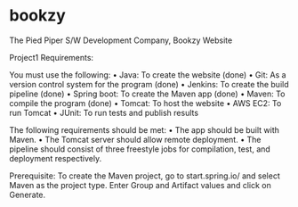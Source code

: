 # bookzy
The Pied Piper S/W Development Company, Bookzy Website 

Project1 Requirements:

You must use the following:
•	Java: To create the website (done)
•	Git: As a version control system for the program (done)
•	Jenkins: To create the build pipeline (done)
•	Spring boot: To create the Maven app (done)
•	Maven: To compile the program (done)
•	Tomcat: To host the website
•	AWS EC2: To run Tomcat
•	JUnit: To run tests and publish results
 
The following requirements should be met:
•	The app should be built with Maven.
•	The Tomcat server should allow remote deployment.
•	The pipeline should consist of three freestyle jobs for compilation, test, and deployment respectively.
 
Prerequisite:
To create the Maven project, go to start.spring.io/ and select Maven as the project type. Enter Group and Artifact values and click on Generate.
